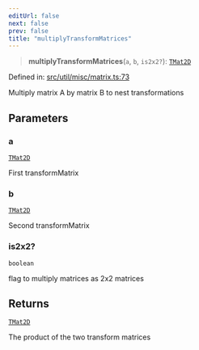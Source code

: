 ```yaml
---
editUrl: false
next: false
prev: false
title: "multiplyTransformMatrices"
---
```


> **multiplyTransformMatrices**(`a`, `b`, `is2x2?`): [`TMat2D`](/api/type-aliases/tmat2d/)

Defined in: [src/util/misc/matrix.ts:73](https://github.com/fabricjs/fabric.js/blob/b4f67b1cfd353d0e2763b168e07bce6b67895452/src/util/misc/matrix.ts#L73)

Multiply matrix A by matrix B to nest transformations

## Parameters

### a

[`TMat2D`](/api/type-aliases/tmat2d/)

First transformMatrix

### b

[`TMat2D`](/api/type-aliases/tmat2d/)

Second transformMatrix

### is2x2?

`boolean`

flag to multiply matrices as 2x2 matrices

## Returns

[`TMat2D`](/api/type-aliases/tmat2d/)

The product of the two transform matrices
